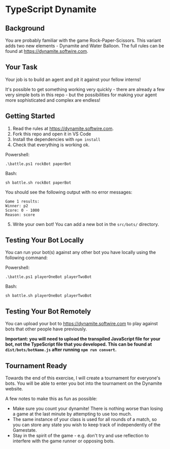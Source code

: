 # TypeScript Dynamite

## Background

You are probably familiar with the game Rock-Paper-Scissors. This variant adds two new elements - Dynamite and Water Balloon. The full rules can be found at https://dynamite.softwire.com.

## Your Task

Your job is to build an agent and pit it against your fellow interns!

It's possible to get something working very quickly - there are already a few very simple bots in this repo - but the possibilities for making your agent more sophisticated and complex are endless!

## Getting Started

1. Read the rules at https://dynamite.softwire.com.
2. Fork this repo and open it in VS Code
3. Install the dependencies with `npm install`
4. Check that everything is working ok.

Powershell:

```shell
.\battle.ps1 rockBot paperBot
```

Bash:

```shell
sh battle.sh rockBot paperBot
```

You should see the following output with no error messages:

```
Game 1 results:
Winner: p2
Score: 0 - 1000
Reason: score
```

5. Write your own bot! You can add a new bot in the `src/bots/` directory.

## Testing Your Bot Locally

You can run your bot(s) against any other bot you have locally using the following command:

Powershell:

```shell
.\battle.ps1 playerOneBot playerTwoBot
```

Bash:

```shell
sh battle.sh playerOneBot playerTwoBot
```

## Testing Your Bot Remotely

You can upload your bot to https://dynamite.softwire.com to play against bots that other people have previously.

**Important: you will need to upload the transpiled JavaScript file for your bot, not the TypeScript file that you developed. This can be found at `dist/bots/botName.js` after running `npm run convert`.**

## Tournament Ready

Towards the end of this exercise, I will create a tournament for everyone's bots. You will be able to enter you bot into the tournament on the Dynamite website.

A few notes to make this as fun as possible:
- Make sure you count your dynamite! There is nothing worse than losing a game at the last minute by attempting to use too much.
- The same instance of your class is used for all rounds of a match, so you can store any state you wish to keep track of independently of the Gamestate.
- Stay in the spirit of the game - e.g. don't try and use reflection to interfere with the game runner or opposing bots.
